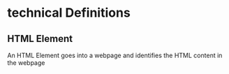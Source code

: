 # technical Definitions

## HTML Element
An HTML Element goes into a webpage and identifies the HTML content in the webpage
